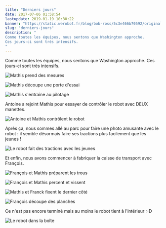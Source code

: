 ```yaml
---
title: "Derniers jours"
date: 2017-07-06 01:58:54
lastupdate: 2019-01-19 10:30:22
banner: "https://static.werobot.fr/blog/bob-ross/5c3e466b70592/original.jpg"
slug: "derniers-jours"
description: " 
Comme toutes les équipes, nous sentons que Washington approche.
Ces jours-ci sont très intensifs.
"
---
```

Comme toutes les équipes, nous sentons que Washington approche.
Ces jours-ci sont très intensifs.

![Mathis prend des mesures](https://static.werobot.fr/blog/bob-ross/5c3e466bcc635/50.jpg "Mathis prend des mesures")

![Mathis découpe une porte d'essai](https://static.werobot.fr/blog/bob-ross/5c3e466c48bda/50.jpg "Mathis découpe une porte d'essai")

![Mathis s'entraîne au pilotage](https://static.werobot.fr/blog/bob-ross/5c3e466ca9376/50.jpg "Mathis s'entraîne au pilotage")

Antoine a rejoint Mathis pour essayer de contrôler le robot avec DEUX manettes.

![Antoine et Mathis contrôlent le robot](https://static.werobot.fr/blog/bob-ross/5c3e466b70592/50.jpg "Antoine et Mathis contrôlent le robot")

Après ça, nous sommes allé au parc pour faire une photo amusante avec le robot : il semble désormais faire ses tractions plus facilement que les jeunes !

![Le robot fait des tractions avec les jeunes](https://static.werobot.fr/blog/bob-ross/5c3e466d7d455/50.jpg "Le robot fait des tractions avec les jeunes")

Et enfin, nous avons commencer à fabriquer la caisse de transport avec François.

![François et Mathis préparent les trous](https://static.werobot.fr/blog/bob-ross/5c3e466de6d60/50.jpg "François et Mathis préparent les trous")

![François et Mathis percent et vissent](https://static.werobot.fr/blog/bob-ross/5c3e466e8f035/50.jpg "François et Mathis percent et vissent")

![Mathis et Franck fixent le dernier côté](https://static.werobot.fr/blog/bob-ross/5c3e466eef725/50.jpg "Mathis et Franck fixent le dernier côté")

![François découpe des planches](https://static.werobot.fr/blog/bob-ross/5c3e466f8cd6d/50.jpg "François découpe des planches")

Ce n'est pas encore terminé mais au moins le robot tient à l'intérieur :-D

![Le robot dans la boîte](https://static.werobot.fr/blog/bob-ross/5c3e466fe659b/50.jpg "Le robot dans la boîte")






    